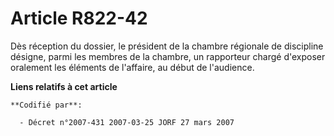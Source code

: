 # Article R822-42

Dès réception du dossier, le président de la chambre régionale de discipline désigne, parmi les membres de la chambre, un
rapporteur chargé d'exposer oralement les éléments de l'affaire, au début de l'audience.

**Liens relatifs à cet article**

	**Codifié par**:

	  - Décret n°2007-431 2007-03-25 JORF 27 mars 2007
